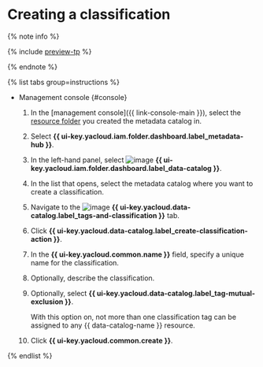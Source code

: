 # Creating a classification


{% note info %}

{% include [preview-tp](../../../_includes/preview-tp.md) %}

{% endnote %}


{% list tabs group=instructions %}

- Management console {#console}

  1. In the [management console]({{ link-console-main }}), select the [resource folder](../../../resource-manager/concepts/resources-hierarchy.md#folder) you created the metadata catalog in.
  1. Select **{{ ui-key.yacloud.iam.folder.dashboard.label_metadata-hub }}**.
  1. In the left-hand panel, select ![image](../../../_assets/console-icons/folder-magnifier.svg) **{{ ui-key.yacloud.iam.folder.dashboard.label_data-catalog }}**.
  1. In the list that opens, select the metadata catalog where you want to create a classification.
  1. Navigate to the ![image](../../../_assets/console-icons/tag.svg) **{{ ui-key.yacloud.data-catalog.label_tags-and-classification }}** tab.
  1. Click **{{ ui-key.yacloud.data-catalog.label_create-classification-action }}**.
  1. In the **{{ ui-key.yacloud.common.name }}** field, specify a unique name for the classification.
  1. Optionally, describe the classification.
  1. Optionally, select **{{ ui-key.yacloud.data-catalog.label_tag-mutual-exclusion }}**.

      With this option on, not more than one classification tag can be assigned to any {{ data-catalog-name }} resource.

  1. Click **{{ ui-key.yacloud.common.create }}**.

{% endlist %}
